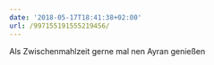 ```yaml
---
date: '2018-05-17T18:41:38+02:00'
url: /997155191555219456/
---
```

Als Zwischenmahlzeit gerne mal nen Ayran genießen
